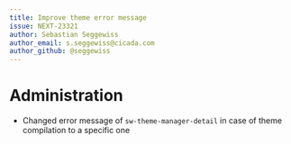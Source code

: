 ```yaml
---
title: Improve theme error message
issue: NEXT-23321
author: Sebastian Seggewiss
author_email: s.seggewiss@cicada.com
author_github: @seggewiss
---
```

# Administration
* Changed error message of `sw-theme-manager-detail` in case of theme compilation to a specific one
